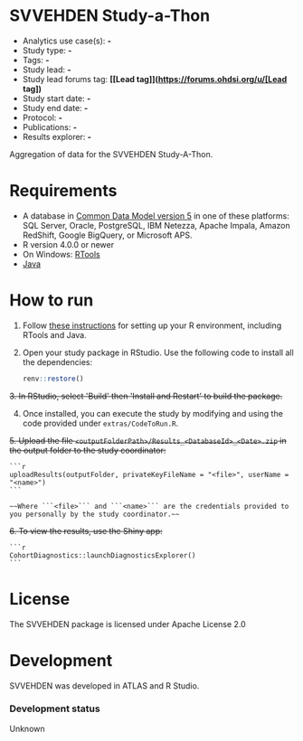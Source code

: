 SVVEHDEN Study-a-Thon
==============================

- Analytics use case(s): **-**
- Study type: **-**
- Tags: **-**
- Study lead: **-**
- Study lead forums tag: **[[Lead tag]](https://forums.ohdsi.org/u/[Lead tag])**
- Study start date: **-**
- Study end date: **-**
- Protocol: **-**
- Publications: **-**
- Results explorer: **-**

Aggregation of data for the SVVEHDEN Study-A-Thon.

Requirements
============

- A database in [Common Data Model version 5](https://github.com/OHDSI/CommonDataModel) in one of these platforms: SQL Server, Oracle, PostgreSQL, IBM Netezza, Apache Impala, Amazon RedShift, Google BigQuery, or Microsoft APS.
- R version 4.0.0 or newer
- On Windows: [RTools](http://cran.r-project.org/bin/windows/Rtools/)
- [Java](http://java.com)

How to run
==========
1. Follow [these instructions](https://ohdsi.github.io/Hades/rSetup.html) for setting up your R environment, including RTools and Java. 

2. Open your study package in RStudio. Use the following code to install all the dependencies:

	```r
	renv::restore()
	```

~~3. In RStudio, select 'Build' then 'Install and Restart' to build the package.~~

4. Once installed, you can execute the study by modifying and using the code provided under `extras/CodeToRun.R`.

~~5. Upload the file ```<outputFolderPath>/Results_<DatabaseId>_<Date>.zip``` in the output folder to the study coordinator:~~

	```r
	uploadResults(outputFolder, privateKeyFileName = "<file>", userName = "<name>")
	```
	
	~~Where ```<file>``` and ```<name>``` are the credentials provided to you personally by the study coordinator.~~
		
~~6. To view the results, use the Shiny app:~~

	```r
	CohortDiagnostics::launchDiagnosticsExplorer()
	```

License
=======
The SVVEHDEN package is licensed under Apache License 2.0

Development
===========
SVVEHDEN was developed in ATLAS and R Studio.

### Development status

Unknown
